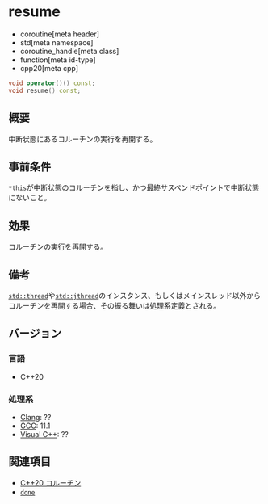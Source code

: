 # resume
* coroutine[meta header]
* std[meta namespace]
* coroutine_handle[meta class]
* function[meta id-type]
* cpp20[meta cpp]

```cpp
void operator()() const;
void resume() const;
```

## 概要
中断状態にあるコルーチンの実行を再開する。


## 事前条件
`*this`が中断状態のコルーチンを指し、かつ最終サスペンドポイントで中断状態にないこと。


## 効果
コルーチンの実行を再開する。


## 備考
[`std::thread`](/reference/thread/thread.md)や[`std::jthread`](/reference/thread/jthread.md)のインスタンス、もしくはメインスレッド以外からコルーチンを再開する場合、その振る舞いは処理系定義とされる。


## バージョン
### 言語
- C++20

### 処理系
- [Clang](/implementation.md#clang): ??
- [GCC](/implementation.md#gcc): 11.1
- [Visual C++](/implementation.md#visual_cpp): ??


## 関連項目
- [C++20 コルーチン](/lang/cpp20/coroutines.md)
- [`done`](done.md)

